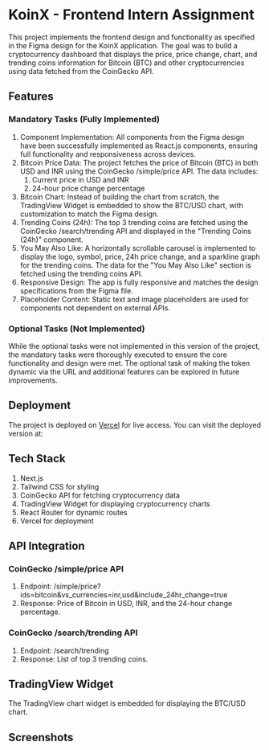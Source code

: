 # KoinX - Frontend Intern Assignment

This project implements the frontend design and functionality as specified in the Figma design for the KoinX application. The goal was to build a cryptocurrency dashboard that displays the price, price change, chart, and trending coins information for Bitcoin (BTC) and other cryptocurrencies using data fetched from the CoinGecko API.

## Features

### Mandatory Tasks (Fully Implemented)

1. Component Implementation: All components from the Figma design have been successfully implemented as React.js components, ensuring full functionality and responsiveness across devices.
2. Bitcoin Price Data: The project fetches the price of Bitcoin (BTC) in both USD and INR using the CoinGecko /simple/price API. The data includes:
    1. Current price in USD and INR
    2. 24-hour price change percentage
3. Bitcoin Chart: Instead of building the chart from scratch, the TradingView Widget is embedded to show the BTC/USD chart, with customization to match the Figma design.
4. Trending Coins (24h): The top 3 trending coins are fetched using the CoinGecko /search/trending API and displayed in the "Trending Coins (24h)" component.
5. You May Also Like: A horizontally scrollable carousel is implemented to display the logo, symbol, price, 24h price change, and a sparkline graph for the trending coins. The data for the "You May Also Like" section is fetched using the trending coins API.
6. Responsive Design: The app is fully responsive and matches the design specifications from the Figma file.
7. Placeholder Content: Static text and image placeholders are used for components not dependent on external APIs.

### Optional Tasks (Not Implemented)

While the optional tasks were not implemented in this version of the project, the mandatory tasks were thoroughly executed to ensure the core functionality and design were met. The optional task of making the token dynamic via the URL and additional features can be explored in future improvements.

## Deployment

The project is deployed on [Vercel](https://koin-x-blush.vercel.app/) for live access. You can visit the deployed version at:

## Tech Stack

1. Next.js
2. Tailwind CSS for styling
3. CoinGecko API for fetching cryptocurrency data
4. TradingView Widget for displaying cryptocurrency charts
5. React Router for dynamic routes
6. Vercel for deployment

## API Integration

### CoinGecko /simple/price API

1. Endpoint: /simple/price?ids=bitcoin&vs_currencies=inr,usd&include_24hr_change=true
2. Response: Price of Bitcoin in USD, INR, and the 24-hour change percentage.

### CoinGecko /search/trending API

1. Endpoint: /search/trending
2. Response: List of top 3 trending coins.

## TradingView Widget

The TradingView chart widget is embedded for displaying the BTC/USD chart.

## Screenshots


